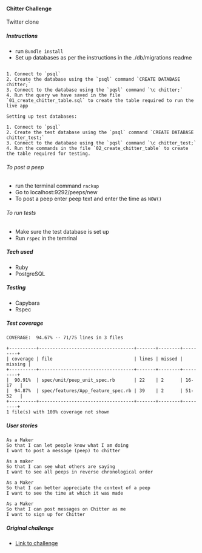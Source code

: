 #### Chitter Challenge
Twitter clone

##### Instructions
- run `Bundle install`
- Set up databases as per the instructions in the ./db/migrations readme

```Getting started:

1. Connect to `psql`
2. Create the database using the `psql` command `CREATE DATABASE chitter;`
3. Connect to the database using the `pqsl` command `\c chitter;`
4. Run the query we have saved in the file `01_create_chitter_table.sql` to create the table required to run the live app

Setting up test databases:

1. Connect to `psql`
2. Create the test database using the `psql` command `CREATE DATABASE chitter_test;`
3. Connect to the database using the `pqsl` command `\c chitter_test;`
4. Run the commands in the file `02_create_chitter_table` to create the table required for testing.  
```

###### To post a peep
- run the terminal command `rackup`
- Go to localhost:9292/peeps/new
- To post a peep enter peep text and enter the time as `NOW()`

###### To run tests
- Make sure the test database is set up
- Run `rspec` in the temrinal

##### Tech used
- Ruby
- PostgreSQL

##### Testing
- Capybara
- Rspec

##### Test coverage
```
COVERAGE:  94.67% -- 71/75 lines in 3 files

+----------+-----------------------------------+-------+--------+---------+
| coverage | file                              | lines | missed | missing |
+----------+-----------------------------------+-------+--------+---------+
|  90.91%  | spec/unit/peep_unit_spec.rb       | 22    | 2      | 16-17   |
|  94.87%  | spec/features/App_feature_spec.rb | 39    | 2      | 51-52   |
+----------+-----------------------------------+-------+--------+---------+
1 file(s) with 100% coverage not shown

```

##### User stories
```
As a Maker
So that I can let people know what I am doing  
I want to post a message (peep) to chitter

As a maker
So that I can see what others are saying  
I want to see all peeps in reverse chronological order

As a Maker
So that I can better appreciate the context of a peep
I want to see the time at which it was made

As a Maker
So that I can post messages on Chitter as me
I want to sign up for Chitter
```

##### Original challenge
- [Link to challenge](https://github.com/makersacademy/chitter-challenge)
